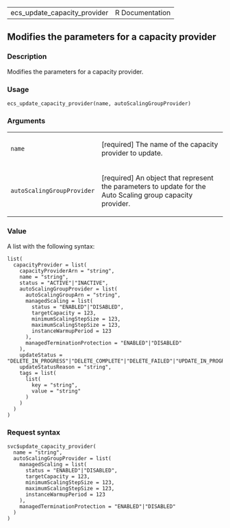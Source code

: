 <table style="width: 100%;">
<tbody>
<tr class="odd">
<td>ecs_update_capacity_provider</td>
<td style="text-align: right;">R Documentation</td>
</tr>
</tbody>
</table>

## Modifies the parameters for a capacity provider

### Description

Modifies the parameters for a capacity provider.

### Usage

    ecs_update_capacity_provider(name, autoScalingGroupProvider)

### Arguments

<table>
<colgroup>
<col style="width: 35%" />
<col style="width: 65%" />
</colgroup>
<tbody>
<tr class="odd">
<td><code id="ecs_update_capacity_provider_:_name">name</code></td>
<td><p>[required] The name of the capacity provider to update.</p></td>
</tr>
<tr class="even">
<td><code
id="ecs_update_capacity_provider_:_autoScalingGroupProvider">autoScalingGroupProvider</code></td>
<td><p>[required] An object that represent the parameters to update for
the Auto Scaling group capacity provider.</p></td>
</tr>
</tbody>
</table>

### Value

A list with the following syntax:

    list(
      capacityProvider = list(
        capacityProviderArn = "string",
        name = "string",
        status = "ACTIVE"|"INACTIVE",
        autoScalingGroupProvider = list(
          autoScalingGroupArn = "string",
          managedScaling = list(
            status = "ENABLED"|"DISABLED",
            targetCapacity = 123,
            minimumScalingStepSize = 123,
            maximumScalingStepSize = 123,
            instanceWarmupPeriod = 123
          ),
          managedTerminationProtection = "ENABLED"|"DISABLED"
        ),
        updateStatus = "DELETE_IN_PROGRESS"|"DELETE_COMPLETE"|"DELETE_FAILED"|"UPDATE_IN_PROGRESS"|"UPDATE_COMPLETE"|"UPDATE_FAILED",
        updateStatusReason = "string",
        tags = list(
          list(
            key = "string",
            value = "string"
          )
        )
      )
    )

### Request syntax

    svc$update_capacity_provider(
      name = "string",
      autoScalingGroupProvider = list(
        managedScaling = list(
          status = "ENABLED"|"DISABLED",
          targetCapacity = 123,
          minimumScalingStepSize = 123,
          maximumScalingStepSize = 123,
          instanceWarmupPeriod = 123
        ),
        managedTerminationProtection = "ENABLED"|"DISABLED"
      )
    )

